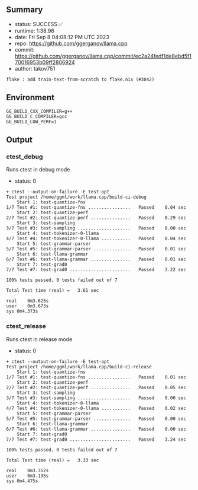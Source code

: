 ## Summary

- status:  SUCCESS ✅
- runtime: 1:38.96
- date:    Fri Sep  8 04:08:12 PM UTC 2023
- repo:    https://github.com/ggerganov/llama.cpp
- commit:  https://github.com/ggerganov/llama.cpp/commit/ec2a24fedf1de8ebd5f170016953b09ff2806924
- author:  takov751
```
flake : add train-text-from-scratch to flake.nix (#3042)
```

## Environment

```
GG_BUILD_CXX_COMPILER=g++
GG_BUILD_C_COMPILER=gcc
GG_BUILD_LOW_PERF=1
```

## Output

### ctest_debug

Runs ctest in debug mode
- status: 0
```
+ ctest --output-on-failure -E test-opt
Test project /home/ggml/work/llama.cpp/build-ci-debug
    Start 1: test-quantize-fns
1/7 Test #1: test-quantize-fns ................   Passed    0.04 sec
    Start 2: test-quantize-perf
2/7 Test #2: test-quantize-perf ...............   Passed    0.29 sec
    Start 3: test-sampling
3/7 Test #3: test-sampling ....................   Passed    0.00 sec
    Start 4: test-tokenizer-0-llama
4/7 Test #4: test-tokenizer-0-llama ...........   Passed    0.04 sec
    Start 5: test-grammar-parser
5/7 Test #5: test-grammar-parser ..............   Passed    0.01 sec
    Start 6: test-llama-grammar
6/7 Test #6: test-llama-grammar ...............   Passed    0.01 sec
    Start 7: test-grad0
7/7 Test #7: test-grad0 .......................   Passed    3.22 sec

100% tests passed, 0 tests failed out of 7

Total Test time (real) =   3.61 sec

real	0m3.625s
user	0m3.673s
sys	0m4.373s
```

### ctest_release

Runs ctest in release mode
- status: 0
```
+ ctest --output-on-failure -E test-opt
Test project /home/ggml/work/llama.cpp/build-ci-release
    Start 1: test-quantize-fns
1/7 Test #1: test-quantize-fns ................   Passed    0.01 sec
    Start 2: test-quantize-perf
2/7 Test #2: test-quantize-perf ...............   Passed    0.05 sec
    Start 3: test-sampling
3/7 Test #3: test-sampling ....................   Passed    0.00 sec
    Start 4: test-tokenizer-0-llama
4/7 Test #4: test-tokenizer-0-llama ...........   Passed    0.02 sec
    Start 5: test-grammar-parser
5/7 Test #5: test-grammar-parser ..............   Passed    0.00 sec
    Start 6: test-llama-grammar
6/7 Test #6: test-llama-grammar ...............   Passed    0.00 sec
    Start 7: test-grad0
7/7 Test #7: test-grad0 .......................   Passed    3.24 sec

100% tests passed, 0 tests failed out of 7

Total Test time (real) =   3.33 sec

real	0m3.352s
user	0m3.195s
sys	0m4.475s
```
